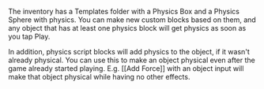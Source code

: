 The inventory has a Templates folder with a Physics Box and a Physics Sphere with physics. You can make new custom blocks based on them, and any object that has at least one physics block will get physics as soon as you tap Play.

In addition, physics script blocks will add physics to the object, if it wasn't already physical. You can use this to make an object physical even after the game already started playing. E.g. [[Add Force]] with an object input will make that object physical while having no other effects.

